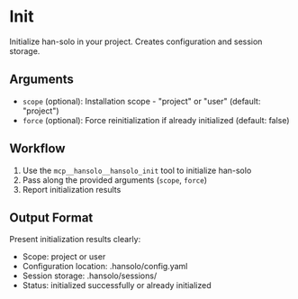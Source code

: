 # Init

Initialize han-solo in your project. Creates configuration and session storage.

## Arguments

- `scope` (optional): Installation scope - "project" or "user" (default: "project")
- `force` (optional): Force reinitialization if already initialized (default: false)

## Workflow

1. Use the `mcp__hansolo__hansolo_init` tool to initialize han-solo
2. Pass along the provided arguments (`scope`, `force`)
3. Report initialization results

## Output Format

Present initialization results clearly:
- Scope: project or user
- Configuration location: .hansolo/config.yaml
- Session storage: .hansolo/sessions/
- Status: initialized successfully or already initialized
